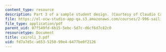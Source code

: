 ```yaml
---
content_type: resource
description: Part 3 of a sample student design. (Courtesy of Claudio Cairoli.)
file: https://ol-ocw-studio-app-qa.s3.amazonaws.com/courses/2-996-sailing-yacht-design-13-734-fall-2003/fd7a7d5ca653525099e46477be0f2126_cairoli_3.pdf
file_type: application/pdf
parent_uid: 07f549fd-6b15-5ebc-5d7c-d6cf6d7c82c0
resourcetype: Document
title: cairoli_3.pdf
uid: fd7a7d5c-a653-5250-99e4-6477be0f2126
---
```

